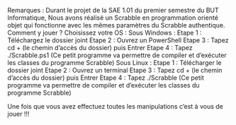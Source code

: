 Remarques :
Durant le projet de la SAE 1.01 du premier semestre du BUT Informatique, Nous avons réalisé un Scrabble en programmation orienté objet qui fonctionne avec les mêmes paramètres du Scrabble authentique.  
Comment y jouer ?
Choisissez votre OS :
Sous Windows :
Etape 1 : Téléchargez le dossier joint
Etape 2 : Ouvrez un PowerShell
Etape 3 : Tapez cd + (le chemin d’accès du dossier) puis Entrer
Etape 4 : Tapez ./Scrabble.ps1 (Ce petit programme va permettre de compiler et d’exécuter les classes du programme Scrabble)
Sous Linux :
Etape 1 : Télécharger le dossier joint
Etape 2 : Ouvrez un terminal
Etape 3 : Tapez cd + (le chemin d’accès du dossier) puis Entrer
Etape 4 : Tapez ./Scrabble (Ce petit programme va permettre de compiler et d’exécuter les classes du programme Scrabble)

Une fois que vous avez effectuez toutes les manipulations c’est à vous de jouer !!!
